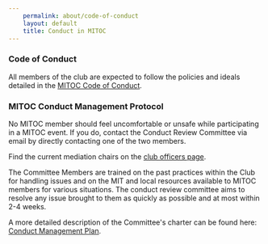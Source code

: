 ```yaml
---
    permalink: about/code-of-conduct
    layout: default
    title: Conduct in MITOC
---
```


### Code of Conduct

All members of the club are expected to follow the policies and ideals detailed in the [MITOC Code of Conduct](http://mitoc.mit.edu/docs/advisoryboard/MITOC-CoC-2019.pdf).

### MITOC Conduct Management Protocol

No MITOC member should feel uncomfortable or unsafe while participating in a MITOC event. If you do, contact the Conduct Review Committee via email by directly contacting one of the two members.

Find the current mediation chairs on the [club officers page](https://mitoc.mit.edu/#officers).

The Committee Members are trained on the past practices within the Club for handling issues and on the MIT and local resources available to MITOC members for various situations. The conduct review committee aims to resolve any issue brought to them as quickly as possible and at most within 2-4 weeks.

A more detailed description of the Committee's charter can be found here: [Conduct Management Plan](http://mitoc.mit.edu/docs/advisoryboard/MITOC-CMP-2019.pdf).
